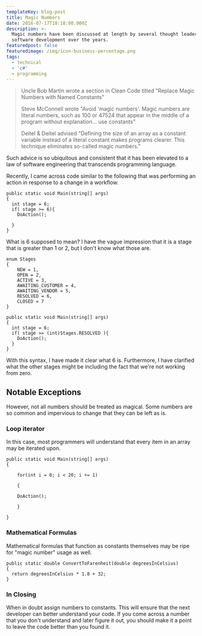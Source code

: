```yaml
---
templateKey: blog-post
title: Magic Numbers
date: 2016-07-17T18:18:00.000Z
description: >-
  Magic numbers have been discussed at length by several thought leaders in
  software development over the years.
featuredpost: false
featuredimage: /img/icon-business-percentage.png
tags:
  - technical
  - 'c#'
  - programming
---
```

> Uncle Bob Martin wrote a section in Clean Code titled "Replace Magic Numbers with Named Constants"
>
> Steve McConnell wrote "Avoid 'magic numbers'. Magic numbers are literal numbers, such as 100 or 47524 that appear in the middle of a program without explanation… use constants"
>
> Deitel & Deitel advised "Defining the size of an array as a constant variable instead of a literal constant makes programs clearer. This technique eliminates so-called magic numbers."

Such advice is so ubiquitous and consistent that it has been elevated to a law of software engineering that transcends programming language. 

Recently, I came across code similar to the following that was performing an action in response to a change in a workflow.
```
public static void Main(string[] args)
{
  int stage = 6;
  if( stage >= 6){
    DoAction();

  }
}
```

What is 6 supposed to mean? I have the vague impression that it is a stage that is greater than 1 or 2, but I don't know what those are.

```
enum Stages
{
    NEW = 1,
    OPEN = 2,
    ACTIVE = 3,
    AWAITING_CUSTOMER = 4,
    AWAITING_VENDOR = 5,
    RESOLVED = 6,
    CLOSED = 7
}

public static void Main(string[] args)
{
  int stage = 6;
  if( stage >= (int)Stages.RESOLVED ){
    DoAction();
  }
}
```
With this syntax, I have made it clear what 6 is. Furthermore, I have clarified what the other stages might be including the fact that we're not working from zero.

## Notable Exceptions

However, not all numbers should be treated as magical. Some numbers are so common and impervious to change that they can be left as is.

### Loop iterator

In this case, most programmers will understand that every item in an array may be iterated upon.
```
public static void Main(string[] args)
{

    for(int i = 0; i < 20; i += 1)

    {

    DoAction();   

    }

}
```
### Mathematical Formulas

Mathematical formulas that function as constants themselves may be ripe for "magic number" usage as well.

```
public static double ConvertToFarenheit(double degreesInCelsius)
{
  return degreesInCelsius * 1.8 + 32;
}
```

### In Closing

When in doubt assign numbers to constants. This will ensure that the next developer can better understand your code. If you come across a number that you don't understand and later figure it out, you should make it a point to leave the code better than you found it.
